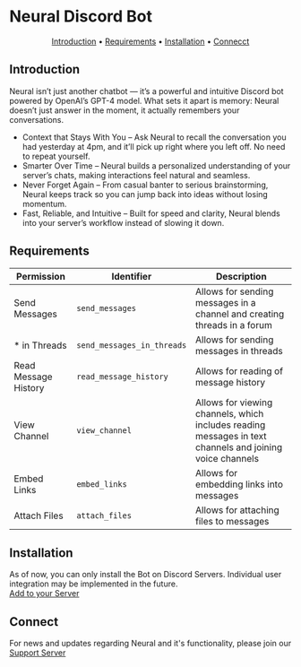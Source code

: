 # Neural Discord Bot
<p align="center">
  <a href="https://github.com/fishmeister1/Neural-Discord-Bot/main/README.md#introduction">Introduction</a> •
  <a href="https://github.com/fishmeister1/Neural-Discord-Bot/main/README.md#requirements">Requirements</a> •
  <a href="https://github.com/fishmeister1/Neural-Discord-Bot/main/README.md#installation">Installation</a> •
  <a href="https://github.com/fishmeister1/Neural-Discord-Bot/main/README.md#connect">Connecct</a>
</p>

## Introduction
Neural isn’t just another chatbot — it’s a powerful and intuitive Discord bot powered by OpenAI’s GPT-4 model. What sets it apart is memory: Neural doesn’t just answer in the moment, it actually remembers your conversations.

- Context that Stays With You – Ask Neural to recall the conversation you had yesterday at 4pm, and it’ll pick up right where you left off. No need to repeat yourself.
- Smarter Over Time – Neural builds a personalized understanding of your server’s chats, making interactions feel natural and seamless.
- Never Forget Again – From casual banter to serious brainstorming, Neural keeps track so you can jump back into ideas without losing momentum.
- Fast, Reliable, and Intuitive – Built for speed and clarity, Neural blends into your server’s workflow instead of slowing it down.

## Requirements
| Permission | Identifier      | Description               |
|----|-----------|-------------------|
| Send Messages  | `send_messages`     | Allows for sending messages in a channel and creating threads in a forum  |
| * in Threads  | `send_messages_in_threads`       | Allows for sending messages in threads    |
| Read Message History  | `read_message_history`   | Allows for reading of message history|
| View Channel  | `view_channel`   |Allows for viewing channels, which includes reading messages in text channels and joining voice channels|
| Embed Links  | `embed_links`   |Allows for embedding links into messages|
| Attach Files  | `attach_files`   |Allows for attaching files to messages|

## Installation
As of now, you can only install the Bot on Discord Servers. Individual user integration may be implemented in the future.<br>[Add to your Server](https://discord.com/oauth2/authorize?client_id=1422873826177323079)

## Connect
For news and updates regarding Neural and it's functionality, please join our [Support Server]()
